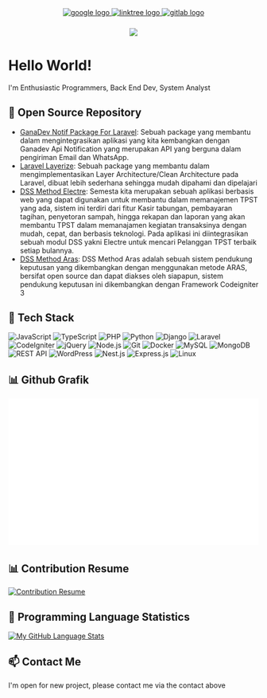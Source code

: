 <div align="center">
  <a href="https://g.dev/deyan-ardi">
    <img src="https://img.shields.io/static/v1?message=Google Developer Profile&logo=google&label=&color=4285F4&logoColor=white&labelColor=&style=for-the-badge" height="25" alt="google logo" />
  </a>
  <a href="https://s.id/deyan-ardi">
    <img src="https://img.shields.io/static/v1?message=Linktree&logo=linktree&label=&color=39E09B&logoColor=white&labelColor=&style=for-the-badge" height="25" alt="linktree logo" />
  </a>
  <a href="https://gitlab.com/deyan-ardi">
    <img src="https://img.shields.io/static/v1?message=Gitlab Profile&logo=gitlab&label=&color=FC6D26&logoColor=white&labelColor=&style=for-the-badge" height="25" alt="gitlab logo" />
  </a>
</div>


###
<div align="center">
  <img src="https://visitor-badge.laobi.icu/badge?page_id=deyan-ardi.deyan-ardi"  />
</div>

# Hello World!
I'm Enthusiastic Programmers, Back End Dev, System Analyst

## 🚀 Open Source Repository

- [GanaDev Notif Package For Laravel](https://github.com/deyan-ardi/ganadev-notif): Sebuah package yang membantu dalam mengintegrasikan aplikasi yang kita kembangkan dengan Ganadev Api Notification yang merupakan API yang berguna dalam pengiriman Email dan WhatsApp.
- [Laravel Layerize](https://github.com/deyan-ardi/laravel-layerize): Sebuah package yang membantu dalam mengimplementasikan Layer Architecture/Clean Architecture pada Laravel, dibuat lebih sederhana sehingga mudah dipahami dan dipelajari
- [DSS Method Electre](https://github.com/deyan-ardi/semesta-kita): Semesta kita merupakan sebuah aplikasi berbasis web yang dapat digunakan untuk membantu dalam memanajemen TPST yang ada, sistem ini terdiri dari fitur Kasir tabungan, pembayaran tagihan, penyetoran sampah, hingga rekapan dan laporan yang akan membantu TPST dalam memanajamen kegiatan transaksinya dengan mudah, cepat, dan berbasis teknologi. Pada aplikasi ini diintegrasikan sebuah modul DSS yakni Electre untuk mencari Pelanggan TPST terbaik setiap bulannya.
- [DSS Method Aras](https://github.com/deyan-ardi/sim-spk-aras-ci): DSS Method Aras adalah sebuah sistem pendukung keputusan yang dikembangkan dengan menggunakan metode ARAS, bersifat open source dan dapat diakses oleh siapapun, sistem pendukung keputusan ini dikembangkan dengan Framework Codeigniter 3

## 🔧 Tech Stack
![JavaScript](https://img.shields.io/badge/-JavaScript-F7DF1E?style=flat&logo=javascript&logoColor=black)
![TypeScript](https://img.shields.io/badge/-TypeScript-3178C6?style=flat&logo=typescript&logoColor=white)
![PHP](https://img.shields.io/badge/-PHP-777BB4?style=flat&logo=php&logoColor=white)
![Python](https://img.shields.io/badge/-Python-3776AB?style=flat&logo=python&logoColor=white)
![Django](https://img.shields.io/badge/-Django-092E20?style=flat&logo=django&logoColor=white)
![Laravel](https://img.shields.io/badge/-Laravel-FF2D20?style=flat&logo=laravel&logoColor=white)
![CodeIgniter](https://img.shields.io/badge/-CodeIgniter-EE4323?style=flat&logo=codeigniter&logoColor=white)
![jQuery](https://img.shields.io/badge/-jQuery-0769AD?style=flat&logo=jquery&logoColor=white)
![Node.js](https://img.shields.io/badge/-Node.js-339933?style=flat&logo=node.js&logoColor=white)
![Git](https://img.shields.io/badge/-Git-F05032?style=flat&logo=git&logoColor=white)
![Docker](https://img.shields.io/badge/-Docker-2496ED?style=flat&logo=docker&logoColor=white)
![MySQL](https://img.shields.io/badge/-MySQL-4479A1?style=flat&logo=mysql&logoColor=white)
![MongoDB](https://img.shields.io/badge/-MongoDB-47A248?style=flat&logo=mongodb&logoColor=white)
![REST API](https://img.shields.io/badge/-REST%20API-009688?style=flat&logo=api&logoColor=white)
![WordPress](https://img.shields.io/badge/-WordPress-21759B?style=flat&logo=wordpress&logoColor=white)
![Nest.js](https://img.shields.io/badge/-Nest.js-E0234E?style=flat&logo=nestjs&logoColor=white)
![Express.js](https://img.shields.io/badge/-Express.js-000000?style=flat&logo=express&logoColor=white)
![Linux](https://img.shields.io/badge/-Linux-FCC624?style=flat&logo=linux&logoColor=white)

## 📊 Github Grafik
![](https://raw.githubusercontent.com/deyan-ardi/github-stats/master/generated/overview.svg#gh-dark-mode-only)

## 📊 Contribution Resume
[![Contribution Resume](https://streak-stats.demolab.com?user=deyan-ardi&locale=en&mode=daily&theme=dark&hide_border=false&border_radius=5&order=3)](https://github.com/deyan-ardi)

## 🔧 Programming Language Statistics

[![My GitHub Language Stats](https://github-readme-stats.vercel.app/api/top-langs/?username=deyan-ardi&langs_count=5&theme=tokyonight)]()

## 📫 Contact Me
I'm open for new project, please contact me via the contact above
